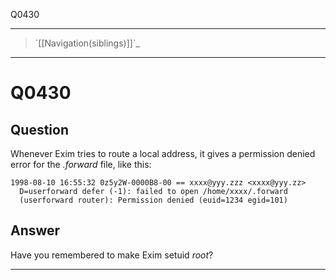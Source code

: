 Q0430

* * * * *

> \`[[Navigation(siblings)]]\`\_

* * * * *

Q0430
=====

Question
--------

Whenever Exim tries to route a local address, it gives a permission
denied error for the *.forward* file, like this:

    1998-08-10 16:55:32 0z5y2W-0000B8-00 == xxxx@yyy.zzz <xxxx@yyy.zz>
      D=userforward defer (-1): failed to open /home/xxxx/.forward
      (userforward router): Permission denied (euid=1234 egid=101)

Answer
------

Have you remembered to make Exim setuid *root*?

* * * * *
